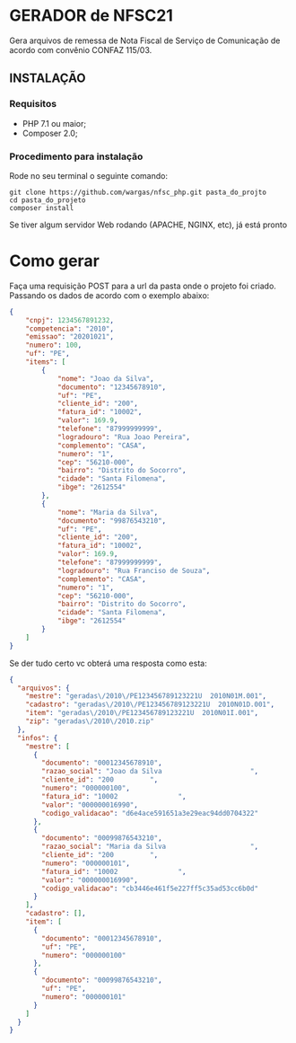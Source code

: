 # GERADOR de NFSC21

Gera arquivos de remessa de Nota Fiscal de Serviço de Comunicação de acordo com convênio CONFAZ 115/03.

## INSTALAÇÃO

### Requisitos 

- PHP 7.1 ou maior;
- Composer 2.0;

### Procedimento para instalação

Rode no seu terminal o seguinte comando:

```shell
git clone https://github.com/wargas/nfsc_php.git pasta_do_projto
cd pasta_do_projeto
composer install
```

Se tiver algum servidor Web rodando (APACHE, NGINX, etc), já está pronto

# Como gerar

Faça uma requisição POST para a url da pasta onde o projeto foi criado. Passando os dados de acordo com o exemplo abaixo:

```json
{
	"cnpj": 1234567891232,
	"competencia": "2010",
	"emissao": "20201021",
	"numero": 100, 
	"uf": "PE",
	"items": [
		{
			"nome": "Joao da Silva",
			"documento": "12345678910",
			"uf": "PE",
			"cliente_id": "200",
			"fatura_id": "10002",
			"valor": 169.9,
			"telefone": "87999999999",
			"logradouro": "Rua Joao Pereira",
			"complemento": "CASA",
			"numero": "1",
			"cep": "56210-000",
			"bairro": "Distrito do Socorro",
			"cidade": "Santa Filomena",
			"ibge": "2612554"
		},
        {
			"nome": "Maria da Silva",
			"documento": "99876543210",
			"uf": "PE",
			"cliente_id": "200",
			"fatura_id": "10002",
			"valor": 169.9,
			"telefone": "87999999999",
			"logradouro": "Rua Franciso de Souza",
			"complemento": "CASA",
			"numero": "1",
			"cep": "56210-000",
			"bairro": "Distrito do Socorro",
			"cidade": "Santa Filomena",
			"ibge": "2612554"
		}
	]
}
```

Se der tudo certo vc obterá uma resposta como esta:

```json
{
  "arquivos": {
    "mestre": "geradas\/2010\/PE123456789123221U  2010N01M.001",
    "cadastro": "geradas\/2010\/PE123456789123221U  2010N01D.001",
    "item": "geradas\/2010\/PE123456789123221U  2010N01I.001",
    "zip": "geradas\/2010\/2010.zip"
  },
  "infos": {
    "mestre": [
      {
        "documento": "00012345678910",
        "razao_social": "Joao da Silva                      ",
        "cliente_id": "200         ",
        "numero": "000000100",
        "fatura_id": "10002               ",
        "valor": "000000016990",
        "codigo_validacao": "d6e4ace591651a3e29eac94dd0704322"
      },
      {
        "documento": "00099876543210",
        "razao_social": "Maria da Silva                     ",
        "cliente_id": "200         ",
        "numero": "000000101",
        "fatura_id": "10002               ",
        "valor": "000000016990",
        "codigo_validacao": "cb3446e461f5e227ff5c35ad53cc6b0d"
      }
    ],
    "cadastro": [],
    "item": [
      {
        "documento": "00012345678910",
        "uf": "PE",
        "numero": "000000100"
      },
      {
        "documento": "00099876543210",
        "uf": "PE",
        "numero": "000000101"
      }
    ]
  }
}
```
